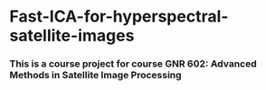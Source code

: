 # Fast-ICA-for-hyperspectral-satellite-images
### This is a course project for course **GNR 602: Advanced Methods in Satellite Image Processing**
